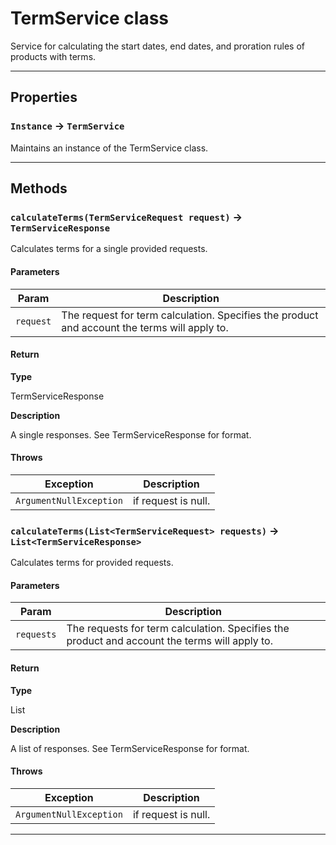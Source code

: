 # TermService class

Service for calculating the start dates, end dates, and proration rules of products with terms.

---
## Properties

### `Instance` → `TermService`

Maintains an instance of the TermService class.

---
## Methods
### `calculateTerms(TermServiceRequest request)` → `TermServiceResponse`

Calculates terms for a single provided requests.

#### Parameters
|Param|Description|
|-----|-----------|
|`request` |  The request for term calculation. Specifies the product and account the terms will apply to. |

#### Return

**Type**

TermServiceResponse

**Description**

A single responses. See TermServiceResponse for format.

#### Throws
|Exception|Description|
|---------|-----------|
|`ArgumentNullException` |  if request is null. |

### `calculateTerms(List<TermServiceRequest> requests)` → `List<TermServiceResponse>`

Calculates terms for provided requests.

#### Parameters
|Param|Description|
|-----|-----------|
|`requests` |  The requests for term calculation. Specifies the product and account the terms will apply to. |

#### Return

**Type**

List<TermServiceResponse>

**Description**

A list of responses. See TermServiceResponse for format.

#### Throws
|Exception|Description|
|---------|-----------|
|`ArgumentNullException` |  if request is null. |

---
